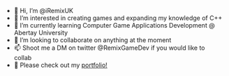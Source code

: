 - 👋 Hi, I’m @iRemixUK
- 👀 I’m interested in creating games and expanding my knowledge of C++ 
- 🌱 I’m currently learning Computer Game Applications Development @ Abertay University
- 💞️ I’m looking to collaborate on anything at the moment
- 📫 Shoot me a DM on twitter @RemixGameDev if you would like to collab
- 🔗 Please check out my [portfolio!](https://aaroncrawford406.wixsite.com/portfolio)

<!---
iRemixUK/iRemixUK is a ✨ special ✨ repository because its `README.md` (this file) appears on your GitHub profile.
You can click the Preview link to take a look at your changes.
--->

